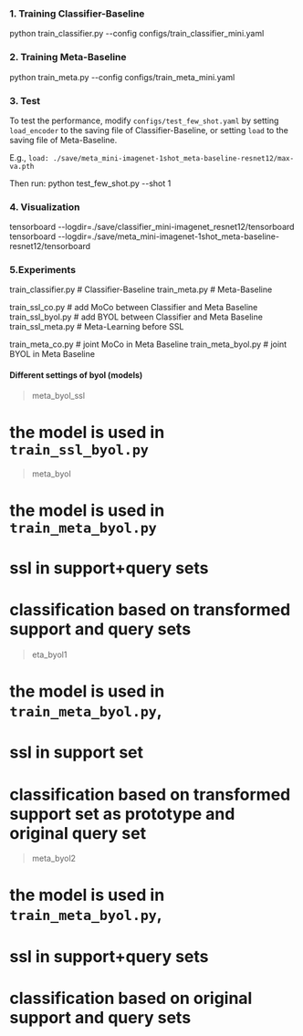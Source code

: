### 1. Training Classifier-Baseline
python train_classifier.py --config configs/train_classifier_mini.yaml


### 2. Training Meta-Baseline
python train_meta.py --config configs/train_meta_mini.yaml

### 3. Test
To test the performance, modify `configs/test_few_shot.yaml` by setting `load_encoder` to the saving file of Classifier-Baseline, or setting `load` to the saving file of Meta-Baseline.

E.g., `load: ./save/meta_mini-imagenet-1shot_meta-baseline-resnet12/max-va.pth`

Then run:
python test_few_shot.py --shot 1

### 4. Visualization
tensorboard --logdir=./save/classifier_mini-imagenet_resnet12/tensorboard
tensorboard --logdir=./save/meta_mini-imagenet-1shot_meta-baseline-resnet12/tensorboard


### 5.Experiments
train_classifier.py  #  Classifier-Baseline
train_meta.py        #  Meta-Baseline

train_ssl_co.py      # add MoCo between Classifier and Meta Baseline
train_ssl_byol.py    # add BYOL between Classifier and Meta Baseline
train_ssl_meta.py       # Meta-Learning before SSL

train_meta_co.py      # joint MoCo in Meta Baseline
train_meta_byol.py    # joint BYOL in Meta Baseline

#### Different settings of byol    (models)
> meta_byol_ssl  
# the model is used in `train_ssl_byol.py`

> meta_byol      
# the model is used in `train_meta_byol.py`
# ssl in support+query sets
# classification based on transformed support and query sets

> eta_byol1     
# the model is used in `train_meta_byol.py`, 
# ssl in support set
# classification based on transformed support set as prototype and original query set

> meta_byol2     
# the model is used in `train_meta_byol.py`, 
# ssl in support+query sets
# classification based on original support and query sets